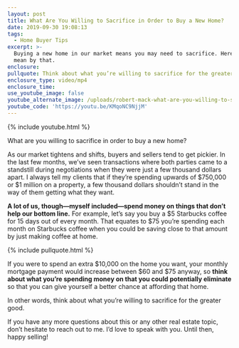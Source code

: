 ```yaml
---
layout: post
title: What Are You Willing to Sacrifice in Order to Buy a New Home?
date: 2019-09-30 19:08:13
tags:
  - Home Buyer Tips
excerpt: >-
  Buying a new home in our market means you may need to sacrifice. Here’s what I
  mean by that.
enclosure:
pullquote: Think about what you’re willing to sacrifice for the greater good.
enclosure_type: video/mp4
enclosure_time:
use_youtube_image: false
youtube_alternate_image: /uploads/robert-mack-what-are-you-willing-to-sacrifice-youtube.png
youtube_code: 'https://youtu.be/KMqoNC9NjjM'
---
```


{% include youtube.html %}

What are you willing to sacrifice in order to buy a new home?

As our market tightens and shifts, buyers and sellers tend to get pickier. In the last few months, we’ve seen transactions where both parties came to a standstill during negotiations when they were just a few thousand dollars apart. I always tell my clients that if they’re spending upwards of $750,000 or $1 million on a property, a few thousand dollars shouldn’t stand in the way of them getting what they want.&nbsp;

**A lot of us, though—myself included—spend money on things that don’t help our bottom line.** For example, let’s say you buy a $5 Starbucks coffee for 15 days out of every month. That equates to $75 you’re spending each month on Starbucks coffee when you could be saving close to that amount by just making coffee at home.&nbsp;

{% include pullquote.html %}

If you were to spend an extra $10,000 on the home you want, your monthly mortgage payment would increase between $60 and $75 anyway, so **think about what you’re spending money on that you could potentially eliminate** so that you can give yourself a better chance at affording that home.&nbsp;

In other words, think about what you’re willing to sacrifice for the greater good.&nbsp;

If you have any more questions about this or any other real estate topic, don’t hesitate to reach out to me. I’d love to speak with you. Until then, happy selling\!